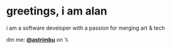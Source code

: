 # greetings, i am alan

i am a software developer with a passion for merging art & tech

dm me: **[@astrimbu](https://x.com/astrimbu)** on 𝕏


<!---
astrimbu/astrimbu is a ✨ special ✨ repository because its `README.md` (this file) appears on your GitHub profile.
You can click the Preview link to take a look at your changes.
--->
